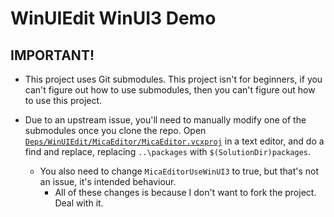 # WinUIEdit WinUI3 Demo

## IMPORTANT!

- This project uses Git submodules. This project isn't for beginners, if you can't figure out how to use submodules, then you can't figure out how to use this project.

- Due to an upstream issue, you'll need to manually modify one of the submodules once you clone the repo. Open [`Deps/WinUIEdit/MicaEditor/MicaEditor.vcxproj`](./Deps/WinUIEdit/MicaEditor/MicaEditor.vcxproj) in a text editor, and do a find and replace, replacing `..\packages` with `$(SolutionDir)packages`.
  - You also need to change `MicaEditorUseWinUI3` to true, but that's not an issue, it's intended behaviour.
    - All of these changes is because I don't want to fork the project. Deal with it.

